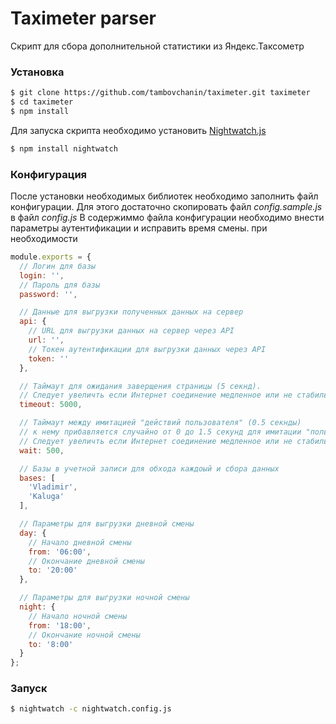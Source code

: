 # Taximeter parser
Скрипт для сбора дополнительной статистики из Яндекс.Таксометр
### Установка

```sh
$ git clone https://github.com/tambovchanin/taximeter.git taximeter
$ cd taximeter
$ npm install
```

Для запуска скрипта необходимо установить [Nightwatch.js](http://nightwatchjs.org/)

```sh
$ npm install nightwatch
```

### Конфигурация
После установки необходимых библиотек необходимо заполнить файл конфигурации. Для этого достаточно скопировать файл *config.sample.js* в файл *config.js*
В содержиммо файла конфигурации необходимо внести параметры аутентификации и исправить время смены. при необходимости

```js
module.exports = {
  // Логин для базы
  login: '',
  // Пароль для базы
  password: '',

  // Данные для выгрузки полученных данных на сервер
  api: {
    // URL для выгрузки данных на сервер через API
    url: '',
    // Токен аутентификации для выгрузки данных через API
    token: ''
  },

  // Таймаут для ожидания заверщения страницы (5 секнд).
  // Следует увеличть если Интернет соединение медленное или не стабильное
  timeout: 5000,

  // Таймаут между имитацией "действий пользователя" (0.5 секнды)
  // к нему прибавляется случайно от 0 до 1.5 секунд для имитации "пользователя"
  // Следует увеличть если Интернет соединение медленное или не стабильное
  wait: 500,

  // Базы в учетной записи для обхода каждоый и сбора данных
  bases: [
    'Vladimir',
    'Kaluga'
  ],

  // Параметры для выгрузки дневной смены
  day: {
    // Начало дневной смены
    from: '06:00',
    // Окончание дневной смены
    to: '20:00'
  },

  // Параметры для выгрузки ночной смены
  night: {
    // Начало ночной смены
    from: '18:00',
    // Окончание ночной смены
    to: '8:00'
  }
};
```
### Запуск

```sh
$ nightwatch -c nightwatch.config.js
```
